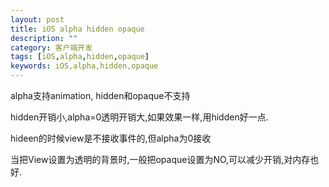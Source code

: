 ```yaml
---
layout: post
title: iOS alpha hidden opaque
description: ""
category: 客户端开发
tags: [iOS,alpha,hidden,opaque]
keywords: iOS,alpha,hidden,opaque
---
```



alpha支持animation, hidden和opaque不支持

hidden开销小,alpha=0透明开销大,如果效果一样,用hidden好一点.

hideen的时候view是不接收事件的,但alpha为0接收

当把View设置为透明的背景时,一般把opaque设置为NO,可以减少开销,对内存也好.
